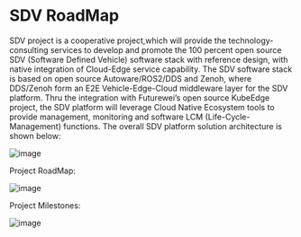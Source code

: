 # SDV RoadMap
SDV project is a cooperative project,which will provide the technology-consulting services to develop and promote the 100 percent open source SDV (Software Defined Vehicle) software stack with reference design, with native integration of Cloud-Edge service capability. The SDV software stack is based on open source Autoware/ROS2/DDS and Zenoh, where DDS/Zenoh form an E2E Vehicle-Edge-Cloud middleware layer for the SDV platform. Thru the integration with Futurewei’s open source KubeEdge project, the SDV platform will leverage Cloud Native Ecosystem tools to provide management, monitoring and software LCM (Life-Cycle-Management) functions. 
The overall SDV platform solution architecture is shown below:

![image](https://github.com/autocore-ai/SDV/blob/main/Images/sdv%20architecture%20.jpg)

Project RoadMap:

![image](https://github.com/autocore-ai/SDV/blob/main/Images/Roadmap.jpg)


Project Milestones:


![image](https://github.com/autocore-ai/SDV/blob/main/Images/MileStone-1.jpg)
